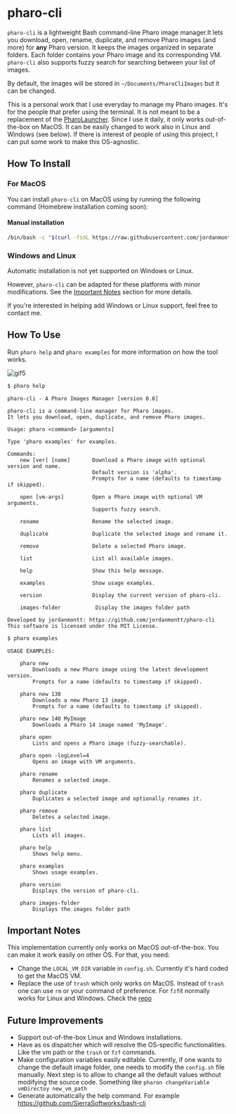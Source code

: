 # pharo-cli

`pharo-cli` is a lightweight Bash command-line Pharo image manager.It lets you download, open, rename, duplicate, and remove Pharo images (and more) for **any** Pharo version. It keeps the images organized in separate folders. Each folder contains your Pharo image and its corresponding VM. `pharo-cli` also supports fuzzy search for searching between your list of images.

By default, the images will be stored in `~/Documents/PharoCliImages` but it can be changed.

This is a personal work that I use everyday to manage my Pharo images. It's for the people that prefer using the terminal. It is not meant to be a replacement of the [PharoLauncher](https://github.com/pharo-project/pharo-launcher). Since I use it daily, it only works out-of-the-box on MacOS. It can be easily changed to work also in Linux and Windows (see below). If there is interest of people of using this project, I can put some work to make this OS-agnostic.

## How To Install

### For MacOS

You can install `pharo-cli` on MacOS using by running the following command (Homebrew installation coming soon):

<!---
#### Recommended (via Homebrew)

```bash
brew install pharo-cli
```
---> 

#### Manual installation

```bash
/bin/bash -c "$(curl -fsSL https://raw.githubusercontent.com/jordanmontt/pharo-cli/refs/heads/main/install.sh)"
```

### Windows and Linux

Automatic installation is not yet supported on Windows or Linux.

However, `pharo-cli` can be adapted for these platforms with minor modifications. See the [Important Notes](#important-notes) section for more details.

If you're interested in helping add Windows or Linux support, feel free to contact me.

## How To Use

Run `pharo help` and `pharo examples` for more information on how the tool works.

![gif5](https://user-images.githubusercontent.com/33934979/226468018-d9387b97-4c0c-4997-a1e0-e0b417715c14.gif)

```bash
$ pharo help
```

```shell
pharo-cli - A Pharo Images Manager [version 0.8]

pharo-cli is a command-line manager for Pharo images.
It lets you download, open, duplicate, and remove Pharo images.

Usage: pharo <command> [arguments]

Type 'pharo examples' for examples.

Commands:
    new [ver] [name]       Download a Pharo image with optional version and name.
                           Default version is 'alpha'.
                           Prompts for a name (defaults to timestamp if skipped).

    open [vm-args]         Open a Pharo image with optional VM arguments.
                           Supports fuzzy search.

    rename                 Rename the selected image.

    duplicate              Duplicate the selected image and rename it.

    remove                 Delete a selected Pharo image.

    list                   List all available images.

    help                   Show this help message.

    examples               Show usage examples.

    version                Display the current version of pharo-cli.
    
    images-folder           Display the images folder path

Developed by jordanmontt: https://github.com/jordanmontt/pharo-cli
This software is licensed under the MIT License.
```

```bash
$ pharo examples
```

```shell
USAGE EXAMPLES:

    pharo new
        Downloads a new Pharo image using the latest development version.
        Prompts for a name (defaults to timestamp if skipped).

    pharo new 130
        Downloads a new Pharo 13 image.
        Prompts for a name (defaults to timestamp if skipped).

    pharo new 140 MyImage
        Downloads a Pharo 14 image named 'MyImage'.

    pharo open
        Lists and opens a Pharo image (fuzzy-searchable).

    pharo open -logLevel=4
        Opens an image with VM arguments.

    pharo rename
        Renames a selected image.

    pharo duplicate
        Duplicates a selected image and optionally renames it.

    pharo remove
        Deletes a selected image.

    pharo list
        Lists all images.

    pharo help
        Shows help menu.

    pharo examples
        Shows usage examples.

    pharo version
        Displays the version of pharo-cli.
    
    pharo images-folder
        Displays the images folder path
```

## Important Notes

This implementation currently only works on MacOS out-of-the-box. You can make it work easily on other OS. For that, you need:

- Change the `LOCAL_VM_DIR` variable in `config.sh`. Currently it's hard coded to get the MacOS VM.
- Replace the use of `trash` which only works on MacOS. Instead of `trash` one can use `rm` or your command of preference. For `fzf`it normally works for Linux and Windows. Check the [repo](https://github.com/junegunn/fzf?tab=readme-ov-file#using-homebrew)

## Future Improvements

- Support out-of-the-box Linux and Windows installations.
- Have as os dispatcher which will resolve the OS-specific functionalities. Like the vm path or the `trash` or `fzf` commands.
- Make configuration variables easily editable. Currently, if one wants to change the default image folder, one needs to modify the `config.sh` file manually. Next step is to allow to change all the default values without modifying the source code. Something like `pharon changeVariable vmDirectoy new_vm_path`
- Generate automatically the help command. For example https://github.com/SierraSoftworks/bash-cli
